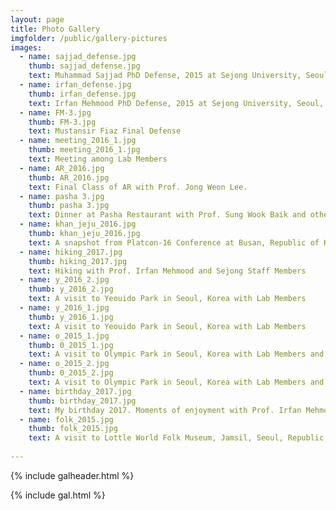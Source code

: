 ```yaml
---
layout: page
title: Photo Gallery
imgfolder: /public/gallery-pictures
images:
  - name: sajjad_defense.jpg
    thumb: sajjad_defense.jpg
    text: Muhammad Sajjad PhD Defense, 2015 at Sejong University, Seoul, Republic of Korea
  - name: irfan_defense.jpg
    thumb: irfan_defense.jpg
    text: Irfan Mehmood PhD Defense, 2015 at Sejong University, Seoul, Republic of Korea
  - name: FM-3.jpg
    thumb: FM-3.jpg
    text: Mustansir Fiaz Final Defense
  - name: meeting_2016_1.jpg
    thumb: meeting_2016_1.jpg
    text: Meeting among Lab Members
  - name: AR_2016.jpg
    thumb: AR_2016.jpg
    text: Final Class of AR with Prof. Jong Weon Lee.
  - name: pasha 3.jpg
    thumb: pasha 3.jpg
    text: Dinner at Pasha Restaurant with Prof. Sung Wook Baik and other Lab Members
  - name: khan_jeju_2016.jpg
    thumb: khan_jeju_2016.jpg
    text: A snapshot from Platcon-16 Conference at Busan, Republic of Korea
  - name: hiking_2017.jpg
    thumb: hiking_2017.jpg
    text: Hiking with Prof. Irfan Mehmood and Sejong Staff Members
  - name: y_2016_2.jpg
    thumb: y_2016_2.jpg
    text: A visit to Yeouido Park in Seoul, Korea with Lab Members
  - name: y_2016_1.jpg
    thumb: y_2016_1.jpg
    text: A visit to Yeouido Park in Seoul, Korea with Lab Members
  - name: o_2015_1.jpg
    thumb: 0_2015_1.jpg
    text: A visit to Olympic Park in Seoul, Korea with Lab Members and Korean Friends
  - name: o_2015_2.jpg
    thumb: 0_2015_2.jpg
    text: A visit to Olympic Park in Seoul, Korea with Lab Members and Korean Friends
  - name: birthday_2017.jpg
    thumb: birthday_2017.jpg
    text: My birthday 2017. Moments of enjoyment with Prof. Irfan Mehmood, Prof. Maqbool Husaain and other Lab Members
  - name: folk_2015.jpg
    thumb: folk_2015.jpg
    text: A visit to Lottle World Folk Museum, Jamsil, Seoul, Republic of Korea
 
---
```





{% include galheader.html %} 

{% include gal.html %}

 
